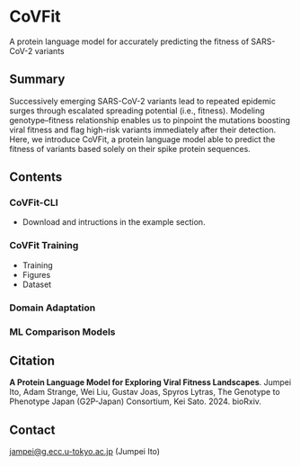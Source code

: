 # CoVFit
A protein language model for accurately predicting the fitness of SARS-CoV-2 variants

## Summary
Successively emerging SARS-CoV-2 variants lead to repeated epidemic surges through escalated spreading potential (i.e., fitness). Modeling genotype–fitness relationship enables us to pinpoint the mutations boosting viral fitness and flag high-risk variants immediately after their detection. Here, we introduce CoVFit, a protein language model able to predict the fitness of variants based solely on their spike protein sequences.

## Contents
### CoVFit-CLI
- Download and intructions in the example section.
### CoVFit Training
- Training
- Figures
- Dataset
### Domain Adaptation
### ML Comparison Models


## Citation
**A Protein Language Model for Exploring Viral Fitness Landscapes**. Jumpei Ito, Adam Strange, Wei Liu, Gustav Joas, Spyros Lytras, The Genotype to Phenotype Japan (G2P-Japan) Consortium, Kei Sato. 2024. bioRxiv.

## Contact
jampei@g.ecc.u-tokyo.ac.jp (Jumpei Ito)






